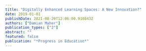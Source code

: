 ```yaml
---
title: "Digitally Enhanced Learning Spaces: A New Innovation?"
date: 2019-01-01
publishDate: 2021-08-20T12:06:00.910843Z
authors: ["Damian Maher"]
publication_types: ["2"]
abstract: ""
featured: false
publication: "*Progress in Education*"
---
```


